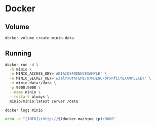 # Docker

## Volume

```sh
docker volume create minio-data
```

## Running

```sh
docker run -d \
  -h minio \
  -e MINIO_ACCESS_KEY='AKIAIOSFODNN7EXAMPLE' \
  -e MINIO_SECRET_KEY='wJalrXUtnFEMI/K7MDENG/bPxRfiCYEXAMPLEKEY' \
  -v minio-data:/data \
  -p 9000:9000 \
  --name minio \
  --restart always \
  minio/minio:latest server /data
```

```sh
docker logs minio
```

```sh
echo -e "[INFO]\thttp://$(docker-machine ip):9000"
```
